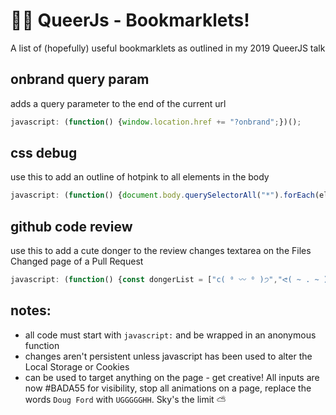 # 🏳️‍🌈 QueerJs - Bookmarklets!
A list of (hopefully) useful bookmarklets as outlined in my 2019 QueerJS talk

## onbrand query param
adds a query parameter to the end of the current url

```js
javascript: (function() {window.location.href += "?onbrand";})();
```

## css debug
use this to add an outline of hotpink to all elements in the body

```js
javascript: (function() {document.body.querySelectorAll("*").forEach(element => (element.style.outline = "1px solid hotpink"));})();
```

## github code review
use this to add a cute donger to the review changes textarea on the Files Changed page of a Pull Request

```js
javascript: (function() {const dongerList = ["c( ⁰ 〰 ⁰ )੭","ᕙ( ~ . ~ )ᕗ","░ ∗ ◕ ں ◕ ∗ ░","(ﾉ◕ヮ◕)ﾉ*:･ﾟ✧","╰(◕ᗜ◕)╯","(◕ᴥ◕)","( ͡↑ ͜ʖ ͡↑)"];document.getElementById("pull_request_review_body").value =dongerList[Math.floor(Math.random() * dongerList.length)];})();
```

## notes:
- all code must start with `javascript:` and be wrapped in an anonymous function
- changes aren't persistent unless javascript has been used to alter the Local Storage or Cookies
- can be used to target anything on the page - get creative! All inputs are now #BADA55 for visibility, stop all animations on a page, replace the words `Doug Ford` with `UGGGGGHH`. Sky's the limit ⛅️
